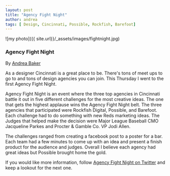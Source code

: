 ```yaml
---
layout: post
title: "Agency Fight Night"
author: andrea
tags: [ Design, Cincinnati, Possible, Rockfish, Barefoot]
---
```

![my photo]({{ site.url}}/_assets/images/fightnight.jpg)


### Agency Fight Night

<span class="author">By <a href="https://twitter.com/Andreambaker8">Andrea Baker</a></span>

As a designer Cincinnati is a great place to be.  There's tons of meet ups to go to and tons of design agencies you can join.  This Thursday I went to the first Agency Fight Night.  

Agency Fight Night is an event where the three top agencies in Cincinnati battle it out in five different challenges for the most creative ideas.  The one that gets the highest applause wins the Agency Fight Night belt.  The three agencies that participated were Rockfish Digital, Possible, and Barefoot.  Each challenge had to do something with new Reds marketing ideas.  The Judges that helped make the decision were Major League Baseball CMO Jacqueline Parkes and Procter & Gamble Co. VP Jodi Allen.  

The challenges ranged from creating a facebook post to a poster for a bar.  Each team had a few minutes to come up with an idea and present a finish product for the audience and judges.  Overall I believe each agency had great ideas but Possible brought home the gold.

If you would like more information, follow [Agency Fight Night on Twitter](https://twitter.com/agncyfightnight) and keep a lookout for the next one.
